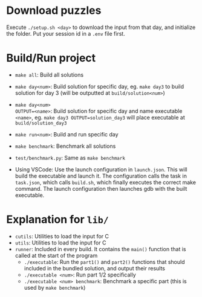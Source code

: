# Download puzzles

Execute `./setup.sh <day>` to download the input from that day, and initialize the folder.
Put your session id in a `.env` file first.

# Build/Run project

- `make all`: Build all solutions
- <code>make day<i>\<num></i></code>: Build solution for specific day, eg. `make day3` to build solution for day 3 (will be outputted at <code>build/solution<i>\<num></i></code>)
- <code>make day<i>\<num></i> OUTPUT=<i>\<name></i></code>: Build solution for specific day and name executable `<name>`, eg. `make day3 OUTPUT=solution_day3` will place executable at `build/solution_day3`
- <code>make run<i>\<num></i></code>: Build and run specific day
- `make benchmark`: Benchmark all solutions

- `test/benchmark.py`: Same as `make benchmark`

- Using VSCode:
  Use the launch configuration in `launch.json`. This will build the executable and launch it. The configuration calls the task in `task.json`, which calls `build.sh`, which finally executes the correct make command. The launch configuration then launches gdb with the built executable.

# Explanation for `lib/`

- `cutils`: Utilities to load the input for C
- `utils`: Utilities to load the input for C
- `runner`: Included in every build. It contains the `main()` function that is called at the start of the program
  - `./executable`: Run the `part1()` and `part2()` functions that should included in the bundled solution, and output their results
  - <code>./executable <i>\<num></i></code>: Run part 1/2 specifically
  - <code>./executable <i>\<num></i> benchmark</code>: Benchmark a specific part (this is used by `make benchmark`)
